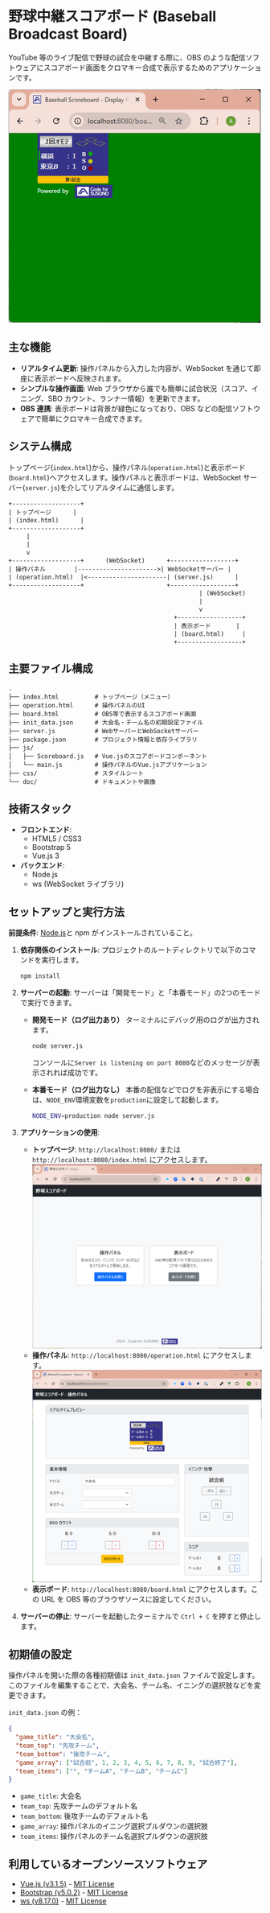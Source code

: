 # 野球中継スコアボード (Baseball Broadcast Board)

YouTube 等のライブ配信で野球の試合を中継する際に、OBS のような配信ソフトウェアにスコアボード画面をクロマキー合成で表示するためのアプリケーションです。

![表示ボード](doc/board.png)

## 主な機能

- **リアルタイム更新**: 操作パネルから入力した内容が、WebSocket を通じて即座に表示ボードへ反映されます。
- **シンプルな操作画面**: Web ブラウザから誰でも簡単に試合状況（スコア、イニング、SBO カウント、ランナー情報）を更新できます。
- **OBS 連携**: 表示ボードは背景が緑色になっており、OBS などの配信ソフトウェアで簡単にクロマキー合成できます。

## システム構成

トップページ(`index.html`)から、操作パネル(`operation.html`)と表示ボード(`board.html`)へアクセスします。操作パネルと表示ボードは、WebSocket サーバー(`server.js`)を介してリアルタイムに通信します。

```
+-------------------+
| トップページ      |
| (index.html)      |
+-------------------+
     |
     |
     v
+-------------------+      (WebSocket)      +------------------+
| 操作パネル        |---------------------->| WebSocketサーバー |
| (operation.html)  |<----------------------| (server.js)      |
+-------------------+                       +------------------+
                                                     | (WebSocket)
                                                     |
                                                     v
                                              +------------------+
                                              | 表示ボード       |
                                              | (board.html)     |
                                              +------------------+
```

## 主要ファイル構成

```
.
├── index.html          # トップページ（メニュー）
├── operation.html      # 操作パネルのUI
├── board.html          # OBS等で表示するスコアボード画面
├── init_data.json      # 大会名・チーム名の初期設定ファイル
├── server.js           # WebサーバーとWebSocketサーバー
├── package.json        # プロジェクト情報と依存ライブラリ
├── js/
│   ├── Scoreboard.js   # Vue.jsのスコアボードコンポーネント
│   └── main.js         # 操作パネルのVue.jsアプリケーション
├── css/                # スタイルシート
└── doc/                # ドキュメントや画像
```

## 技術スタック

- **フロントエンド**:
  - HTML5 / CSS3
  - Bootstrap 5
  - Vue.js 3
- **バックエンド**:
  - Node.js
  - ws (WebSocket ライブラリ)

## セットアップと実行方法

**前提条件**: [Node.js](https://nodejs.org/)と npm がインストールされていること。

1.  **依存関係のインストール**:
    プロジェクトのルートディレクトリで以下のコマンドを実行します。

    ```bash
    npm install
    ```

2.  **サーバーの起動**:
    サーバーは「開発モード」と「本番モード」の2つのモードで実行できます。

    - **開発モード（ログ出力あり）**
      ターミナルにデバッグ用のログが出力されます。
      ```bash
      node server.js
      ```
      コンソールに`Server is listening on port 8080`などのメッセージが表示されれば成功です。

    - **本番モード（ログ出力なし）**
      本番の配信などでログを非表示にする場合は、`NODE_ENV`環境変数を`production`に設定して起動します。
      ```bash
      NODE_ENV=production node server.js
      ```

3.  **アプリケーションの使用**:

    - **トップページ**: `http://localhost:8080/` または `http://localhost:8080/index.html` にアクセスします。
      ![トップページ](doc/index.png)
    - **操作パネル**: `http://localhost:8080/operation.html` にアクセスします。
      ![操作パネル](doc/operation.png)
    - **表示ボード**: `http://localhost:8080/board.html` にアクセスします。この URL を OBS 等のブラウザソースに設定してください。

4.  **サーバーの停止**:
    サーバーを起動したターミナルで `Ctrl + C` を押すと停止します。

## 初期値の設定

操作パネルを開いた際の各種初期値は `init_data.json` ファイルで設定します。このファイルを編集することで、大会名、チーム名、イニングの選択肢などを変更できます。

`init_data.json` の例：

```json
{
  "game_title": "大会名",
  "team_top": "先攻チーム",
  "team_bottom": "後攻チーム",
  "game_array": ["試合前", 1, 2, 3, 4, 5, 6, 7, 8, 9, "試合終了"],
  "team_items": ["", "チームA", "チームB", "チームC"]
}
```

- `game_title`: 大会名
- `team_top`: 先攻チームのデフォルト名
- `team_bottom`: 後攻チームのデフォルト名
- `game_array`: 操作パネルのイニング選択プルダウンの選択肢
- `team_items`: 操作パネルのチーム名選択プルダウンの選択肢

## 利用しているオープンソースソフトウェア

- [Vue.js (v3.1.5)](https://github.com/vuejs/core/releases/tag/v3.1.5) - [MIT License](https://github.com/vuejs/core/blob/v3.1.5/LICENSE)
- [Bootstrap (v5.0.2)](https://github.com/twbs/bootstrap/releases/tag/v5.0.2) - [MIT License](https://github.com/twbs/bootstrap/blob/v5.0.2/LICENSE)
- [ws (v8.17.0)](https://github.com/websockets/ws) - [MIT License](https://github.com/websockets/ws/blob/master/LICENSE)
